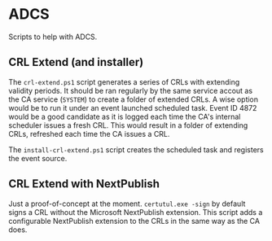 # ADCS

Scripts to help with ADCS.

## CRL Extend (and installer)

The `crl-extend.ps1` script generates a series of CRLs with extending validity periods.  It should be ran regularly by the same service accout as the CA service (`SYSTEM`) to create a folder of extended CRLs.  A wise option would be to run it under an event launched scheduled task.  Event ID 4872 would be a good candidate as it is logged each time the CA's internal scheduler issues a fresh CRL.  This would result in a folder of extending CRLs, refreshed each time the CA issues a CRL.

The `install-crl-extend.ps1` script creates the scheduled task and registers the event source.

## CRL Extend with NextPublish

Just a proof-of-concept at the moment.  `certutul.exe -sign` by default signs a CRL without the Microsoft NextPublish extension.  This script adds a configurable NextPublish extension to the CRLs in the same way as the CA does.
